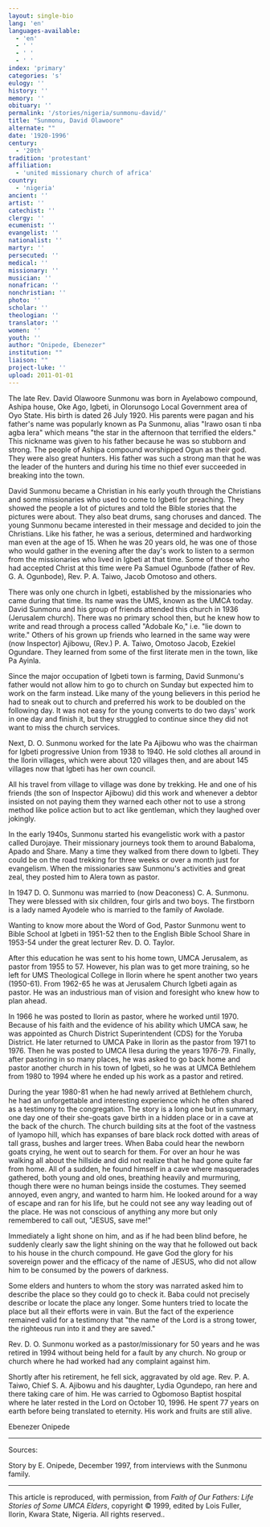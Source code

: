 ```yaml
---
layout: single-bio
lang: 'en'
languages-available:
  - 'en'
  - ' '
  - ' '
  - ' '
index: 'primary'
categories: 's'
eulogy: ''
history: ''
memory: ''
obituary: ''
permalink: '/stories/nigeria/sunmonu-david/'
title: "Sunmonu, David Olawoore"
alternate: ""
date: '1920-1996'
century:
  - '20th'
tradition: 'protestant'
affiliation:
  - 'united missionary church of africa'
country:
  - 'nigeria'
ancient: ''
artist: ''
catechist: ''
clergy: ''
ecumenist: ''
evangelist: ''
nationalist: ''
martyr: ''
persecuted: ''
medical: ''
missionary: ''
musician: ''
nonafrican: ''
nonchristian: ''
photo: ''
scholar: ''
theologian: ''
translator: ''
women: ''
youth: ''
author: "Onipede, Ebenezer"
institution: ""
liaison: ""
project-luke: ''
upload: 2011-01-01
---
```




The late Rev. David Olawoore Sunmonu was born in Ayelabowo compound, Ashipa house, Oke Ago, Igbeti, in Olorunsogo Local Government area of Oyo State.  His birth is dated 26 July 1920.  His parents were pagan and his father's name was popularly known as Pa Sunmonu, alias "Irawo osan ti nba agba lera" which means "the star in the afternoon that terrified the elders."  This nickname was given to his father because he was so stubborn and strong.  The people of Ashipa compound worshipped Ogun as their god.  They were also great hunters.  His father was such a strong man that he was the leader of the hunters and during his time no thief ever succeeded in breaking into the town.

David Sunmonu became a Christian in his early youth through the Christians and some missionaries who used to come to Igbeti for preaching.  They showed the people a lot of pictures and told the Bible stories that the pictures were about.  They also beat drums, sang choruses and danced.  The young Sunmonu became interested in their message and decided to join the Christians.  Like his father, he was a serious, determined and hardworking man even at the age of 15.  When he was 20 years old, he was one of those who would gather in the evening after the day's work to listen to a sermon from the missionaries who lived in Igbeti at that time.  Some of those who had accepted Christ at this time were Pa Samuel Ogunbode (father of Rev. G. A. Ogunbode), Rev. P. A. Taiwo, Jacob Omotoso and others.

There was only one church in Igbeti, established by the missionaries who came during that time.  Its name was the UMS, known as the UMCA today.  David Sunmonu and his group of friends attended this church in 1936 (Jerusalem church).  There was no primary school then, but he knew how to write and read through a process called "Adobale Ko," i.e. "lie down to write."  Others of his grown up friends who learned in the same way were (now Inspector) Ajibowu, (Rev.) P. A. Taiwo, Omotoso Jacob, Ezekiel Ogundare.  They learned from some of the first literate men in the town, like Pa Ayinla.

Since the major occupation of Igbeti town is farming, David Sunmonu's father would not allow him to go to church on Sunday but expected him to work on the farm instead.  Like many of the young believers in this period he had to sneak out to church and preferred his work to be doubled on the following day.  It was not easy for the young converts to do two days' work in one day and finish it, but they struggled to continue since they did not want to miss the church services.

Next, D. O. Sunmonu worked for the late Pa Ajibowu who was the chairman for Igbeti progressive Union from 1938 to 1940.  He sold clothes all around in the Ilorin villages, which were about 120 villages then, and are about 145 villages now that Igbeti has her own council.

All his travel from village to village was done by trekking.  He and one of his friends (the son of Inspector Ajibowu) did this work and whenever a debtor insisted on not paying them they warned each other not to use a strong method like police action but to act like gentleman, which they laughed over jokingly.

In the early 1940s, Sunmonu started his evangelistic work with a pastor called Durojaye.  Their missionary journeys took them to around Babaloma, Apado and Share.  Many a time they walked from there down to Igbeti.  They could be on the road trekking for three weeks or over a month just for evangelism.  When the missionaries saw Sunmonu's activities and great zeal, they posted him to Alera town as pastor.

In 1947 D. O. Sunmonu was married to (now Deaconess) C. A. Sunmonu.  They were blessed with six children, four girls and two boys.  The firstborn is a lady named Ayodele who is married to the family of Awolade.

Wanting to know more about the Word of God, Pastor Sunmonu went to Bible School at Igbeti in 1951-52 then to the English Bible School Share in 1953-54 under the great lecturer Rev. D. O. Taylor.

After this education he was sent to his home town, UMCA Jerusalem, as pastor from 1955 to 57.  However, his plan was to get more training, so he left for UMS Theological College in Ilorin where he spent another two years (1950-61).  From 1962-65 he was at Jerusalem Church Igbeti again as pastor.  He was an industrious man of vision and foresight who knew how to plan ahead.

In 1966 he was posted to Ilorin as pastor, where he worked until 1970.  Because of his faith and the evidence of his ability which UMCA saw, he was appointed as Church District Superintendent (CDS) for the Yoruba District.  He later returned to UMCA Pake in Ilorin as the pastor from 1971 to 1976.  Then he was posted to UMCA Ilesa during the years 1976-79.  Finally, after pastoring in so many places, he was asked to go back home and pastor another church in his town of Igbeti, so he was at UMCA Bethlehem from 1980 to 1994 where he ended up his work as a pastor and retired.

During the year 1980-81 when he had newly arrived at Bethlehem church, he had an unforgettable and interesting experience which he often shared as a testimony to the congregation.  The story is a long one but in summary, one day one of their she-goats gave birth in a hidden place or in a cave at the back of the church.  The church building sits at the foot of the vastness of Iyamopo hill, which has expanses of bare black rock dotted with areas of tall grass, bushes and larger trees.  When Baba could hear the newborn goats crying, he went out to search for them.  For over an hour he was walking all about the hillside and did not realize that he had gone quite far from home.  All of a sudden, he found himself in a cave where masquerades gathered, both young and old ones, breathing heavily and murmuring, though there were no human beings inside the costumes.  They seemed annoyed, even angry, and  wanted to harm him.  He looked around for a way of escape and ran for his life, but he could not see any way leading out of the place.  He was not conscious of anything any more but only remembered to call out, "JESUS, save me!"

Immediately a light shone on him, and as if he had been blind before, he suddenly clearly saw the light shining on the way that he followed out back to his house in the church compound.  He gave God the glory for his sovereign power and the efficacy of the name of JESUS, who did not allow him to be consumed by the powers of darkness.

Some elders and hunters to whom the story was narrated asked him to describe the place so they could go to check it.  Baba could not precisely describe or locate the place any longer.  Some hunters  tried to locate the place but all their efforts were in vain.  But the fact of the experience remained valid for a testimony that "the name of the Lord is a strong tower, the righteous run into it and they are saved."

Rev. D. O. Sunmonu worked as a pastor/missionary for 50 years and he was retired in 1994 without being held for a fault by any church.  No group or church where he had worked had any complaint against him.

Shortly after his retirement, he fell sick, aggravated by old age.  Rev. P. A. Taiwo, Chief S. A. Ajibowu and his daughter, Lydia Ogundepo, ran here and there  taking care of him.  He  was carried to Ogbomoso Baptist hospital where he later rested in the Lord on October 10, 1996.  He spent 77 years on earth before being translated to eternity.  His work and fruits are still alive.

Ebenezer Onipede

---

Sources:

Story by E. Onipede, December 1997, from interviews with the Sunmonu family.

---

This article is reproduced, with permission, from *Faith of Our Fathers: Life Stories of Some UMCA Elders*, copyright &copy; 1999, edited by Lois Fuller, Ilorin, Kwara State, Nigeria.  All rights reserved..
